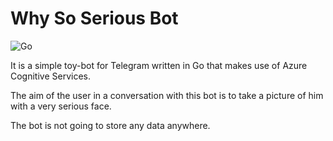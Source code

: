 # Why So Serious Bot

![Go](https://github.com/FrancescoIlario/why-so-serious-bot/workflows/Go/badge.svg)

It is a simple toy-bot for Telegram written in Go that makes use of Azure Cognitive Services.

The aim of the user in a conversation with this bot is to take a picture of him with a very serious face.

The bot is not going to store any data anywhere.
